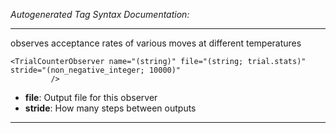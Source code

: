 _Autogenerated Tag Syntax Documentation:_

---
observes acceptance rates of various moves at different temperatures

```
<TrialCounterObserver name="(string)" file="(string; trial.stats)" stride="(non_negative_integer; 10000)"
         />
```

-   **file**: Output file for this observer
-   **stride**: How many steps between outputs

---
